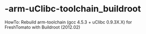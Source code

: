 # -arm-uClibc-toolchain_buildroot
HowTo: Rebuild arm-toolchain (gcc 4.5.3 + uClibc 0.9.3X.X) for FreshTomato with Buildroot (2012.02) 

